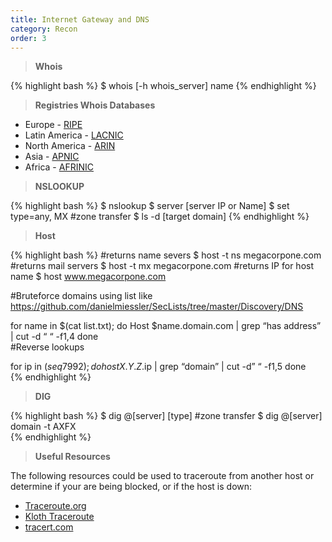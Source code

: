 ```yaml
---
title: Internet Gateway and DNS
category: Recon
order: 3
---
```


> **Whois** 

{% highlight bash %}
$ whois [-h whois_server] name
{% endhighlight %}

> **Registries Whois Databases**

* Europe - [RIPE](http://www.ripe.net/)
* Latin America - [LACNIC](http://www.lacnic.net/en/)
* North America - [ARIN](https://www.arin.net/)
* Asia - [APNIC](http://www.apnic.net/)
* Africa - [AFRINIC](http://www.afrinic.net/)

> **NSLOOKUP** 

{% highlight bash %}
$ nslookup
$ server [server IP or Name]
$ set type=any, MX
#zone transfer
$ ls -d [target domain] 
{% endhighlight %}

> **Host**

{% highlight bash %}
#returns name severs
$ host -t ns megacorpone.com
#returns mail servers
$ host -t mx megacorpone.com
#returns IP for host name
$ host www.megacorpone.com 

#Bruteforce domains using list like https://github.com/danielmiessler/SecLists/tree/master/Discovery/DNS

for name in $(cat list.txt); do
   Host $name.domain.com | grep “has address” |  cut -d “ “ -f1,4
done   
#Reverse lookups

for ip in $(seq 79 92); do
 host X.Y.Z.$ip  | grep “domain” | cut -d” “ -f1,5
done  
{% endhighlight %}

> **DIG** 

{% highlight bash %}
$ dig @[server] [type]
#zone transfer
$ dig @[server] domain -t AXFX  
{% endhighlight %}

> **Useful Resources**

The following resources could be used to traceroute from another host or determine if your are being blocked, or if the host is down:
* [Traceroute.org](www.traceroute.org)
* [Kloth Traceroute](www.kloth.net/services/traceroute.php)
* [tracert.com](www.tracert.com)


